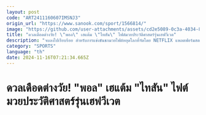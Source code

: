 ```yaml
---
layout: post
code: "ART2411160607IMSNJ3"
origin_url: "https://www.sanook.com/sport/1566814/"
image: "https://github.com/user-attachments/assets/cd2e5089-0c3a-4034-8538-b4c367a0d870"
title: "ดวลเดือดต่างวัย! \"พอล\" เฮแต้ม \"ไทสัน\" ไฟต์มวยประวัติศาสตร์รุ่นเฮฟวีเวต"
description: "จบลงไปเรียบร้อย สำหรับการแข่งขันชกมวยไฟต์หยุดโลกที่จัดโดย NETFLIX แพลตฟอร์มสตรีมมิงชื่อดัง"
category: "SPORTS"
language: "th"
date: 2024-11-16T07:21:34.665Z
---
```


# ดวลเดือดต่างวัย! "พอล" เฮแต้ม "ไทสัน" ไฟต์มวยประวัติศาสตร์รุ่นเฮฟวีเวต